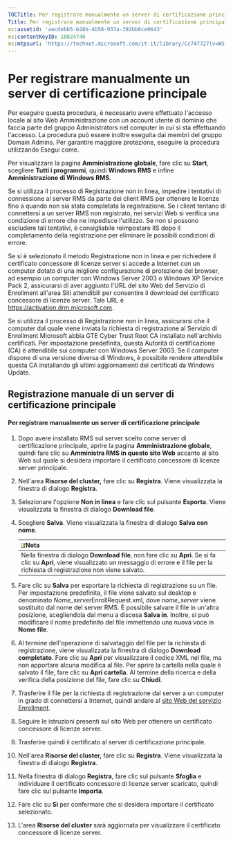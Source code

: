 ```yaml
---
TOCTitle: Per registrare manualmente un server di certificazione principale
Title: Per registrare manualmente un server di certificazione principale
ms:assetid: 'aecdebb5-b28b-4b58-937a-392bb6ce9643'
ms:contentKeyID: 18824740
ms:mtpsurl: 'https://technet.microsoft.com/it-it/library/Cc747727(v=WS.10)'
---
```


Per registrare manualmente un server di certificazione principale
=================================================================

Per eseguire questa procedura, è necessario avere effettuato l'accesso locale al sito Web Amministrazione con un account utente di dominio che faccia parte del gruppo Administrators nel computer in cui si sta effettuando l'accesso. La procedura può essere inoltre eseguita dai membri del gruppo Domain Admins. Per garantire maggiore protezione, eseguire la procedura utilizzando Esegui come.

Per visualizzare la pagina **Amministrazione globale**, fare clic su **Start**, scegliere **Tutti i programmi**, quindi **Windows RMS** e infine **Amministrazione di Windows RMS**.

Se si utilizza il processo di Registrazione non in linea, impedire i tentativi di connessione al server RMS da parte dei client RMS per ottenere le licenze fino a quando non sia stata completata la registrazione. Se i client tentano di connettersi a un server RMS non registrato, nei servizi Web si verifica una condizione di errore che ne impedisce l'utilizzo. Se non si possono escludere tali tentativi, è consigliabile reimpostare IIS dopo il completamento della registrazione per eliminare le possibili condizioni di errore.

Se si è selezionato il metodo Registrazione non in linea e per richiedere il certificato concessore di licenze server si accede a Internet con un computer dotato di una migliore configurazione di protezione del browser, ad esempio un computer con Windows Server 2003 o Windows XP Service Pack 2, assicurarsi di aver aggiunto l'URL del sito Web del Servizio di Enrollment all'area Siti attendibili per consentire il download del certificato concessore di licenze server. Tale URL è https://activation.drm.microsoft.com.

Se si utilizza il processo di Registrazione non in linea, assicurarsi che il computer dal quale viene inviata la richiesta di registrazione al Servizio di Enrollment Microsoft abbia GTE Cyber Trust Root CA installato nell'archivio certificati. Per impostazione predefinita, questa Autorità di certificazione (CA) è attendibile sui computer con Windows Server 2003. Se il computer dispone di una versione diversa di Windows, è possibile rendere attendibile questa CA installando gli ultimi aggiornamenti dei certificati da Windows Update.

Registrazione manuale di un server di certificazione principale
---------------------------------------------------------------

#### Per registrare manualmente un server di certificazione principale

1.  Dopo avere installato RMS sul server scelto come server di certificazione principale, aprire la pagina **Amministrazione globale**, quindi fare clic su **Amministra RMS in questo sito Web** accanto al sito Web sul quale si desidera importare il certificato concessore di licenze server principale.

2.  Nell'area **Risorse del cluster,** fare clic su **Registra**. Viene visualizzata la finestra di dialogo **Registra**.

3.  Selezionare l'opzione **Non in linea** e fare clic sul pulsante **Esporta**. Viene visualizzata la finestra di dialogo **Download file**.

4.  Scegliere **Salva**. Viene visualizzata la finestra di dialogo **Salva con nome**.

    | ![](images/Cc747727.note(WS.10).gif)Nota                                                                                                                                       |
    |-------------------------------------------------------------------------------------------------------------------------------------------------------------------------------------------------------------|
    | Nella finestra di dialogo **Download file**, non fare clic su **Apri**. Se si fa clic su **Apri**, viene visualizzato un messaggio di errore e il file per la richiesta di registrazione non viene salvato. |

5.  Fare clic su **Salva** per esportare la richiesta di registrazione su un file. Per impostazione predefinita, il file viene salvato sul desktop e denominato *Nome\_server*EnrollRequest.xml, dove *nome\_server* viene sostituito dal nome del server RMS. È possibile salvare il file in un'altra posizione, scegliendola dal menu a discesa **Salva in**. Inoltre, si può modificare il nome predefinito del file immettendo una nuova voce in **Nome file**.

6.  Al termine dell'operazione di salvataggio del file per la richiesta di registrazione, viene visualizzata la finestra di dialogo **Download completato**. Fare clic su **Apri** per visualizzare il codice XML nel file, ma non apportare alcuna modifica al file. Per aprire la cartella nella quale è salvato il file, fare clic su **Apri cartella**. Al termine della ricerca e della verifica della posizione del file, fare clic su **Chiudi**.

7.  Trasferire il file per la richiesta di registrazione dal server a un computer in grado di connettersi a Internet, quindi andare al [sito Web del servizio Enrollment]().

8.  Seguire le istruzioni presenti sul sito Web per ottenere un certificato concessore di licenze server.

9.  Trasferire quindi il certificato al server di certificazione principale.

10. Nell'area **Risorse del cluster,** fare clic su **Registra**. Viene visualizzata la finestra di dialogo **Registra**.

11. Nella finestra di dialogo **Registra**, fare clic sul pulsante **Sfoglia** e individuare il certificato concessore di licenze server scaricato, quindi fare clic sul pulsante **Importa**.

12. Fare clic su **Sì** per confermare che si desidera importare il certificato selezionato.

13. L'area **Risorse del cluster** sarà aggiornata per visualizzare il certificato concessore di licenze server.
